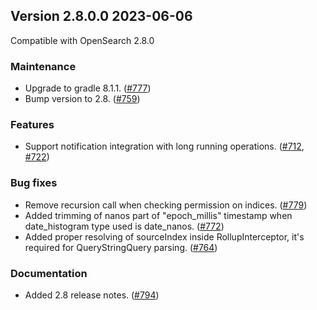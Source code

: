 ## Version 2.8.0.0 2023-06-06

Compatible with OpenSearch 2.8.0

### Maintenance
* Upgrade to gradle 8.1.1. ([#777](https://github.com/opensearch-project/index-management/pull/777))
* Bump version to 2.8. ([#759](https://github.com/opensearch-project/index-management/pull/759))

### Features
* Support notification integration with long running operations. ([#712](https://github.com/opensearch-project/index-management/pull/712), [#722](https://github.com/opensearch-project/index-management/pull/722))

### Bug fixes
* Remove recursion call when checking permission on indices. ([#779](https://github.com/opensearch-project/index-management/pull/779))
* Added trimming of nanos part of "epoch_millis" timestamp when date_histogram type used is date_nanos. ([#772](https://github.com/opensearch-project/index-management/pull/772))
* Added proper resolving of sourceIndex inside RollupInterceptor, it's required for QueryStringQuery parsing. ([#764](https://github.com/opensearch-project/index-management/pull/764))

### Documentation
* Added 2.8 release notes. ([#794](https://github.com/opensearch-project/index-management/pull/794))